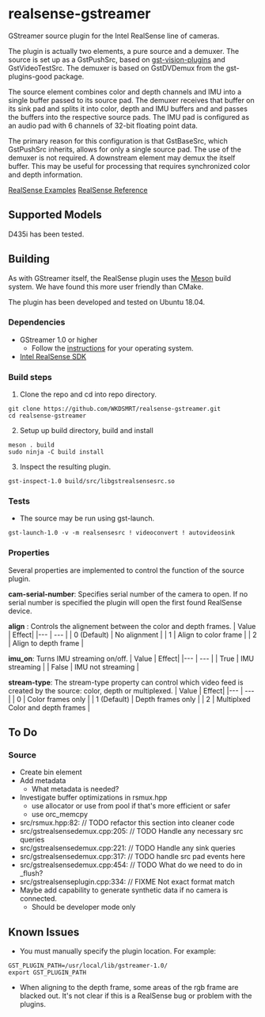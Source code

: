 # realsense-gstreamer

GStreamer source plugin for the Intel RealSense line of cameras. 

The plugin is actually two elements, a pure source and a demuxer. The source is set up as a GstPushSrc, based on [gst-vision-plugins](https://github.com/joshdoe/gst-plugins-vision) and GstVideoTestSrc. The demuxer is based on GstDVDemux from the gst-plugins-good package. 

The source element combines color and depth channels  and IMU into a single buffer passed to its source pad. The demuxer receives that buffer on its sink pad and splits it into color, depth and IMU buffers and and passes the buffers into the respective source pads. The IMU pad is configured as an audio pad with 6 channels of 32-bit floating point data.

The primary reason for this configuration is that GstBaseSrc, which GstPushSrc inherits, allows for only a single source pad. The use of the demuxer is not required. A downstream element may demux the itself buffer. This may be useful for processing that requires synchronized color and depth information.

[RealSense Examples](https://github.com/IntelRealSense/librealsense/tree/master/examples)
[RealSense Reference](https://dev.intelrealsense.com/docs/api-architecture)

## Supported Models
D435i has been tested.


## Building
As with GStreamer itself, the RealSense plugin uses the [Meson](https://mesonbuild.com/) build system. We have found this more user friendly than CMake. 

The plugin has been developed and tested on Ubuntu 18.04.

### Dependencies
- GStreamer 1.0 or higher
    - Follow the [instructions](https://gstreamer.freedesktop.org/documentation/installing/index.html?gi-language=c) for your operating system.
- [Intel RealSense SDK](https://dev.intelrealsense.com/docs/installation)

### Build steps

1. Clone the repo and cd into repo directory.
```
git clone https://github.com/WKDSMRT/realsense-gstreamer.git
cd realsense-gstreamer
```
2. Setup up build directory, build and install
```
meson . build
sudo ninja -C build install
```
3. Inspect the resulting plugin.
```
gst-inspect-1.0 build/src/libgstrealsensesrc.so
```

### Tests
- The source may be run using gst-launch.
```
gst-launch-1.0 -v -m realsensesrc ! videoconvert ! autovideosink
```

### Properties
Several properties are implemented to control the function of the source plugin.


**cam-serial-number**: Specifies serial number of the camera to open. If no serial number is specified the plugin will open the first found RealSense device.

**align** : Controls the alignement between the color and depth frames.
| Value | Effect|
|--- | --- |
| 0 (Default) | No alignment |
| 1 | Align to color frame |
| 2 | Align to depth frame |

**imu_on**: Turns IMU streaming on/off.
| Value | Effect|
|--- | --- |
| True | IMU streaming |
| False | IMU not streaming |

**stream-type**: The stream-type property can control which video feed is created by the source: color, depth or multiplexed.
| Value | Effect|
|--- | --- |
| 0 | Color frames only |
| 1 (Default) | Depth frames only |
| 2 | Multiplxed Color and depth frames |

## To Do

### Source
- Create bin element
- Add metadata
    - What metadata is needed?
- Investigate buffer optimizations in rsmux.hpp
    - use allocator or use from pool if that's more efficient or safer
    - use orc_memcpy
- src/rsmux.hpp:82:        // TODO refactor this section into cleaner code
- src/gstrealsensedemux.cpp:205:  // TODO Handle any necessary src queries
- src/gstrealsensedemux.cpp:221:  // TODO Handle any sink queries
- src/gstrealsensedemux.cpp:317:    // TODO handle src pad events here
- src/gstrealsensedemux.cpp:454:  // TODO What do we need to do in _flush?
- src/gstrealsenseplugin.cpp:334:          // FIXME Not exact format match
- Maybe add capability to generate synthetic data if no camera is connected.
    - Should be developer mode only

## Known Issues
- You must manually specify the plugin location. For example:
```
GST_PLUGIN_PATH=/usr/local/lib/gstreamer-1.0/
export GST_PLUGIN_PATH
```

- When aligning to the depth frame, some areas of the rgb frame are blacked out. It's not clear if this is a RealSense bug or problem with the plugins. 